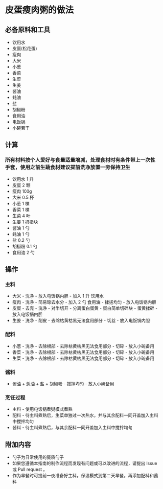 # 皮蛋瘦肉粥的做法

## 必备原料和工具

* 饮用水
* 皮蛋(松花蛋)
* 瘦肉
* 大米
* 小葱
* 香菜
* 生菜
* 生姜
* 酱油
* 蚝油
* 盐
* 胡椒粉
* 食用油
* 电饭锅
* 小碗若干

## 计算

### 所有材料按个人爱好与食量适量增减，处理食材时有条件带上一次性手套，使用之前生蔬食材建议提前洗净放置一旁保持卫生

* 饮用水 1 升
* 皮蛋 2 颗
* 瘦肉 100g
* 大米 0.5 杯
* 小葱 1 棵
* 香菜 1 棵
* 生菜 4 叶
* 生姜 1 拇指块
* 酱油 1 勺
* 蚝油 1 勺
* 盐 0.2 勺
* 胡椒粉 0.1 勺
* 食用油 2 勺

## 操作

### 主料

* 大米 - 洗净 - 放入电饭锅内胆 - 加入 1 升 饮用水
* 瘦肉 - 洗净 - 简易晾去水分 - 加入 2 勺 食用油 - 揉搓均匀 - 放入电饭锅内胆
* 皮蛋 - 去壳 - 洗净 - 对半切开 - 分离蛋白蛋黄 - 蛋白简单切碎块 - 蛋黄揉碎 - 放入电饭锅内胆
* 生姜 - 洗净 - 削皮 - 去除枯黄枯黑无法食用部分 - 切丝 - 放入电饭锅内胆

### 配料

* 小葱 - 洗净 - 去除根部 - 去除枯黄枯黑无法食用部分 - 切碎 - 放入小碗备用
* 香菜 - 洗净 - 去除根部 - 去除枯黄枯黑无法食用部分 - 切碎 - 放入小碗备用
* 生菜 - 洗净 - 去除根部 - 去除枯黄枯黑无法食用部分 - 切碎 - 放入小碗备用

### 酱料

* 酱油 + 蚝油 + 盐 + 胡椒粉 - 搅拌均匀 - 放入小碗备用

### 烹饪过程

* 主料 - 使用电饭锅煮粥模式煮熟
* 配料 - 待主料煮熟后，生菜单独过一次热水，并与其余配料一同开盖加入主料中搅拌均匀
* 酱料 - 待主料煮熟后，与其余配料一同开盖加入主料中搅拌均匀

## 附加内容

* 勺子为日常使用的瓷质勺子
* 如果您遵循本指南的制作流程而发现有问题或可以改进的流程，请提出 Issue 或 Pull request 。
* 作为早餐时可提前一夜准备好主料，保温模式到第二天早餐，再添加配料和酱料
